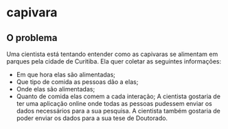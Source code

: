 # capivara

## O problema 
Uma cientista está tentando entender como as capivaras se alimentam em parques pela cidade de Curitiba. Ela quer coletar as seguintes informações:
- Em que hora elas são alimentadas;
- Que tipo de comida as pessoas dão a elas;
- Onde elas são alimentadas; 
- Quanto de comida elas comem a cada interação; 
A cientista gostaria de ter uma aplicação online onde todas as pessoas pudessem enviar os dados necessários para a sua pesquisa. A cientista também gostaria de poder enviar os dados para a sua tese de Doutorado.
